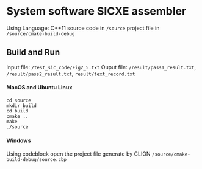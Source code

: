 System software SICXE assembler
===
Using Language: C++11
source code  in `/source`
project file in `/source/cmake-build-debug`

## Build and Run



Input file: `/test_sic_code/Fig2_5.txt`
Ouput file: `/result/pass1_result.txt`, `/result/pass2_result.txt`, `result/text_record.txt`


#### MacOS and Ubuntu Linux
``` linux
cd source
mkdir build
cd build
cmake ..
make
./source
```
#### Windows
Using codeblock open the project file generate by CLION
`/source/cmake-build-debug/source.cbp`



